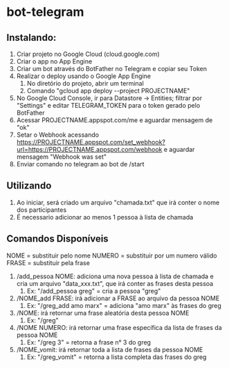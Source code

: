 # bot-telegram

## Instalando:

1. Criar projeto no Google Cloud (cloud.google.com)
2. Criar o app no App Engine
3. Criar um bot através do BotFather no Telegram e copiar seu Token
4. Realizar o deploy usando o Google App Engine
   1. No diretório do projeto, abrir um terminal
   2. Comando "gcloud app deploy --project PROJECTNAME"
5. No Google Cloud Console, ir para Datastore -> Entities; filtrar por "Settings" e editar TELEGRAM_TOKEN para o token gerado pelo BotFather
6. Acessar PROJECTNAME.appspot.com/me e aguardar mensagem de "ok"
7. Setar o Webhook acessando https://PROJECTNAME.appspot.com/set_webhook?url=https://PROJECTNAME.appspot.com/webhook e aguardar mensagem "Webhook was set"
8. Enviar comando no telegram ao bot de /start

## Utilizando

1. Ao iniciar, será criado um arquivo "chamada.txt" que irá conter o nome dos participantes
2. É necessario adicionar ao menos 1 pessoa à lista de chamada
   
## Comandos Disponíveis
NOME = substituir pelo nome
NUMERO = substituir por um numero válido
FRASE = substituir pela frase
1. /add_pessoa NOME: adiciona uma nova pessoa à lista de chamada e cria um arquivo "data_xxx.txt", que irá conter as frases desta pessoa
   1. Ex: "/add_pessoa greg" = cria a pessoa "greg"
2. /NOME_add FRASE: irá adicionar a FRASE ao arquivo da pessoa NOME
   1. Ex: "/greg_add amo marx" = adiciona "amo marx" às frases do greg
3. /NOME: irá retornar uma frase aleatória desta pessoa NOME
   1. Ex: "/greg"
4. /NOME NUMERO: irá retornar uma frase específica da lista de frases da pessoa NOME
   1. Ex: "/greg 3" = retorna a frase n° 3 do greg
5. /NOME_vomit: irá retornar toda a lista de frases da pessoa NOME
   1. Ex: "/greg_vomit" = retorna a lista completa das frases do greg 